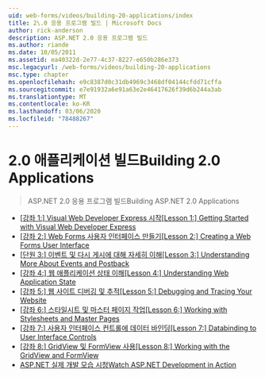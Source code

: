 ```yaml
---
uid: web-forms/videos/building-20-applications/index
title: 2\.0 응용 프로그램 빌드 | Microsoft Docs
author: rick-anderson
description: ASP.NET 2.0 응용 프로그램 빌드
ms.author: riande
ms.date: 10/05/2011
ms.assetid: ea40322d-2e77-4c37-8227-e650b286e373
msc.legacyurl: /web-forms/videos/building-20-applications
msc.type: chapter
ms.openlocfilehash: e9c8387d0c31db4969c3468df04144cfdd71cffa
ms.sourcegitcommit: e7e91932a6e91a63e2e46417626f39d6b244a3ab
ms.translationtype: MT
ms.contentlocale: ko-KR
ms.lasthandoff: 03/06/2020
ms.locfileid: "78488267"
---
```

# <a name="building-20-applications"></a><span data-ttu-id="faa98-103">2\.0 애플리케이션 빌드</span><span class="sxs-lookup"><span data-stu-id="faa98-103">Building 2.0 Applications</span></span>

> <span data-ttu-id="faa98-104">ASP.NET 2.0 응용 프로그램 빌드</span><span class="sxs-lookup"><span data-stu-id="faa98-104">Building ASP.NET 2.0 Applications</span></span>

- <span data-ttu-id="faa98-105">[[강좌 1:] Visual Web Developer Express 시작](lesson-1-getting-started-with-visual-web-developer-express.md)</span><span class="sxs-lookup"><span data-stu-id="faa98-105">[[Lesson 1:] Getting Started with Visual Web Developer Express](lesson-1-getting-started-with-visual-web-developer-express.md)</span></span>
- <span data-ttu-id="faa98-106">[[강좌 2:] Web Forms 사용자 인터페이스 만들기](lesson-2-creating-a-web-forms-user-interface.md)</span><span class="sxs-lookup"><span data-stu-id="faa98-106">[[Lesson 2:] Creating a Web Forms User Interface](lesson-2-creating-a-web-forms-user-interface.md)</span></span>
- <span data-ttu-id="faa98-107">[[단원 3:] 이벤트 및 다시 게시에 대해 자세히 이해](lesson-3-understanding-more-about-events-and-postback.md)</span><span class="sxs-lookup"><span data-stu-id="faa98-107">[[Lesson 3:] Understanding More About Events and Postback](lesson-3-understanding-more-about-events-and-postback.md)</span></span>
- <span data-ttu-id="faa98-108">[[강좌 4:] 웹 애플리케이션 상태 이해](lesson-4-understanding-web-application-state.md)</span><span class="sxs-lookup"><span data-stu-id="faa98-108">[[Lesson 4:] Understanding Web Application State](lesson-4-understanding-web-application-state.md)</span></span>
- <span data-ttu-id="faa98-109">[[강좌 5:] 웹 사이트 디버깅 및 추적](lesson-5-debugging-and-tracing-your-website.md)</span><span class="sxs-lookup"><span data-stu-id="faa98-109">[[Lesson 5:] Debugging and Tracing Your Website](lesson-5-debugging-and-tracing-your-website.md)</span></span>
- <span data-ttu-id="faa98-110">[[강좌 6:] 스타일시트 및 마스터 페이지 작업](lesson-6-working-with-stylesheets-and-master-pages.md)</span><span class="sxs-lookup"><span data-stu-id="faa98-110">[[Lesson 6:] Working with Stylesheets and Master Pages](lesson-6-working-with-stylesheets-and-master-pages.md)</span></span>
- <span data-ttu-id="faa98-111">[[강좌 7:] 사용자 인터페이스 컨트롤에 데이터 바인딩](lesson-7-databinding-to-user-interface-controls.md)</span><span class="sxs-lookup"><span data-stu-id="faa98-111">[[Lesson 7:] Databinding to User Interface Controls](lesson-7-databinding-to-user-interface-controls.md)</span></span>
- <span data-ttu-id="faa98-112">[[강좌 8:] GridView 및 FormView 사용](lesson-8-working-with-the-gridview-and-formview.md)</span><span class="sxs-lookup"><span data-stu-id="faa98-112">[[Lesson 8:] Working with the GridView and FormView](lesson-8-working-with-the-gridview-and-formview.md)</span></span>
- [<span data-ttu-id="faa98-113">ASP.NET 실제 개발 모습 시청</span><span class="sxs-lookup"><span data-stu-id="faa98-113">Watch ASP.NET Development in Action</span></span>](watch-aspnet-development-in-action.md)
